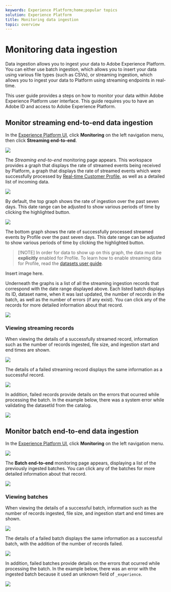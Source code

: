 ```yaml
---
keywords: Experience Platform;home;popular topics
solution: Experience Platform
title: Monitoring data ingestion
topic: overview
---
```


# Monitoring data ingestion

Data ingestion allows you to ingest your data to Adobe Experience Platform. You can either use batch ingestion, which allows you to insert your data using various file types (such as CSVs), or streaming ingestion, which allows you to ingest your data to Platform using streaming endpoints in real-time.

This user guide provides a steps on how to monitor your data within Adobe Experience Platform user interface. This guide requires you to have an Adobe ID and access to Adobe Experience Platform.

## Monitor streaming end-to-end data ingestion

In the [Experience Platform UI](https://platform.adobe.com), click **Monitoring** on the left navigation menu, then click **Streaming end-to-end**.

![](../images/quality/monitor-data-flows/click-streaming-end-to-end.png)

The *Streaming end-to-end* monitoring page appears. This workspace provides a graph that displays the rate of streamed events being received by Platform, a graph that displays the rate of streamed events which were successfully processed by [Real-time Customer Profile](../../profile/home.md), as well as a detailed list of incoming data.

![](../images/quality/monitor-data-flows/list-streams.png)

By default, the top graph shows the rate of ingestion over the past seven days. This date range can be adjusted to show various periods of time by clicking the highlighted button.

![](../images/quality/monitor-data-flows/list-streams-focus-on-graph.png)

The bottom graph shows the rate of successfully processed streamed events by Profile over the past seven days. This date range can be adjusted to show various periods of time by clicking the highlighted button.

> [!NOTE] In order for data to show up on this graph, the data must be **explicitly** enabled for Profile. To learn how to enable streaming data for Profile, read the [datasets user guide](../../catalog/datasets/user-guide.md#enable-a-dataset-for-real-time-customer-profile).

Insert image here.

Underneath the graphs is a list of all the streaming ingestion records that correspond with the date range displayed above. Each listed batch displays its ID, dataset name, when it was last updated, the number of records in the batch, as well as the number of errors (if any exist). You can click any of the records for more detailed information about that record.

![](../images/quality/monitor-data-flows/list-streams-focus-on-streams.png)

### Viewing streaming records

When viewing the details of a successfully streamed record, information such as the number of records ingested, file size, and ingestion start and end times are shown.

![](../images/quality/monitor-data-flows/successful-streaming-record.png)

The details of a failed streaming record displays the same information as a successful record.

![](../images/quality/monitor-data-flows/failed-batch.png)

In addition, failed records provide details on the errors that ocurred while processing the batch. In the example below, there was a system error while validating the datasetId from the catalog.

![](../images/quality/monitor-data-flows/failed-batch-details.png)

## Monitor batch end-to-end data ingestion

In the [Experience Platform UI](https://platform.adobe.com), click  **Monitoring**  on the left navigation menu. 

![](../images/quality/monitor-data-flows/click-monitoring.png)

The **Batch end-to-end** monitoring page appears, displaying a list of the previously ingested batches. You can click any of the batches for more detailed information about that record.

![](../images/quality/monitor-data-flows/list-batches.png)

### Viewing batches

When viewing the details of a successful batch, information such as the number of records ingested, file size, and ingestion start and end times are shown.

![](../images/quality/monitor-data-flows/successful-batch.png)

The details of a failed batch displays the same information as a successful batch, with the addition of the number of records failed.

![](../images/quality/monitor-data-flows/failed-streaming-record.png)

In addition, failed batches provide details on the errors that ocurred while processing the batch. In the example below, there was an error with the ingested batch because it used an unknown field of `_experience`.

![](../images/quality/monitor-data-flows/failed-streaming-record-details.png)